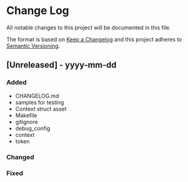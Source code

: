 
# Change Log
All notable changes to this project will be documented in this file.
 
The format is based on [Keep a Changelog](http://keepachangelog.com/)
and this project adheres to [Semantic Versioning](http://semver.org/).
 
## [Unreleased] - yyyy-mm-dd
 
### Added

 - CHANGELOG.md
 - samples for testing
 - Context struct asset
 - Makefile
 - gitignore
 - debug_config
 - context
 - token

### Changed
### Fixed